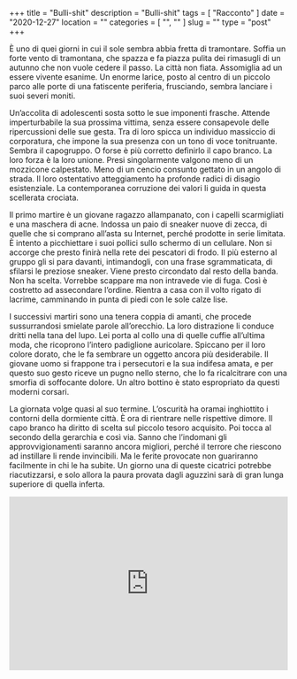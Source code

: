 +++
title = "Bulli-shit"
description = "Bulli-shit"
tags = [ "Racconto" ]
date = "2020-12-27"
location = ""
categories = [
  "",
  ""
]
slug = ""
type = "post"
+++

È uno di quei giorni in cui il sole sembra abbia fretta di tramontare. Soffia un forte vento di tramontana, che spazza e fa piazza pulita dei rimasugli di un autunno che non vuole cedere il passo. La città non fiata. Assomiglia ad un essere vivente esanime. Un enorme larice, posto al centro di un piccolo parco alle porte di una fatiscente periferia, frusciando, sembra lanciare i suoi severi moniti. 

Un’accolita di adolescenti sosta sotto le sue imponenti frasche. Attende imperturbabile la sua prossima vittima, senza essere consapevole delle ripercussioni delle sue gesta. Tra di loro spicca un individuo massiccio di corporatura, che impone la sua presenza con un tono di voce tonitruante. Sembra il capogruppo. O forse è più corretto definirlo il capo branco. La loro forza è la loro unione. Presi singolarmente valgono meno di un mozzicone calpestato. Meno di un cencio consunto gettato in un angolo di strada. Il loro ostentativo atteggiamento ha profonde radici di disagio esistenziale. La contemporanea corruzione dei valori li guida in questa scellerata crociata. 

Il primo martire è un giovane ragazzo allampanato, con i capelli scarmigliati e una maschera di acne. Indossa un paio di sneaker nuove di zecca, di quelle che si comprano all’asta su Internet, perché prodotte in serie limitata. È intento a picchiettare i suoi pollici sullo schermo di un cellulare. Non si accorge che presto finirà nella rete dei pescatori di frodo. Il più esterno al gruppo gli si para davanti, intimandogli, con una frase sgrammaticata, di sfilarsi le preziose sneaker. Viene presto circondato dal resto della banda. Non ha scelta. Vorrebbe scappare ma non intravede vie di fuga. Così è costretto ad assecondare l’ordine. Rientra a casa con il volto rigato di lacrime, camminando in punta di piedi con le sole calze lise. 

I successivi martiri sono una tenera coppia di amanti, che procede sussurrandosi smielate parole all’orecchio. La loro distrazione li conduce dritti nella tana del lupo. Lei porta al collo una di quelle cuffie all’ultima moda, che ricoprono l’intero padiglione auricolare. Spiccano per il loro colore dorato, che le fa sembrare un oggetto ancora più desiderabile. Il giovane uomo si frappone tra i persecutori e la sua indifesa amata, e per questo suo gesto riceve un pugno nello sterno, che lo fa ricalcitrare con una smorfia di soffocante dolore. Un altro bottino è stato espropriato da questi moderni corsari. 

La giornata volge quasi al suo termine. L’oscurità ha oramai inghiottito i contorni della dormiente città. È ora di rientrare nelle rispettive dimore. Il capo branco ha diritto di scelta sul piccolo tesoro acquisito. Poi tocca al secondo della gerarchia e così via. Sanno che l’indomani gli approvvigionamenti saranno ancora migliori, perché il terrore che riescono ad instillare li rende invincibili. Ma le ferite provocate non guariranno facilmente in chi le ha subite. Un giorno una di queste cicatrici potrebbe riacutizzarsi, e solo allora la paura provata dagli aguzzìni sarà di gran lunga superiore di quella inferta.

<div style="position: relative; padding-bottom: 56.25%; padding-top: 30px; height: 0; overflow: hidden;">
  <iframe src="https://www.youtube.com/embed/KkZC15EmTJc""
  style="position: absolute; top: 0; left: 0; width: 100%; height: 100%;" allowfullscreen frameborder="0" title="YouTube video"></iframe>
</div>


